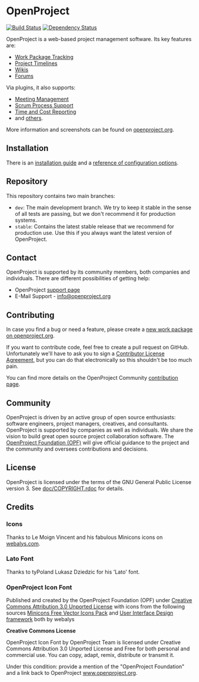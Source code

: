 # OpenProject

[<img src="https://travis-ci.org/opf/openproject.png?branch=feature/rails3" alt="Build Status" />](https://travis-ci.org/opf/openproject)
[<img src="https://gemnasium.com/opf/openproject.png" alt="Dependency Status" />](https://gemnasium.com/opf/openproject)

OpenProject is a web-based project management software. Its key features are:

* [Work Package Tracking](https://www.openproject.org/projects/openproject/wiki/Work_packages)
* [Project Timelines](https://www.openproject.org/projects/openproject/wiki/Timelines)
* [Wikis](https://www.openproject.org/projects/openproject/wiki/Wiki)
* [Forums](https://www.openproject.org/projects/openproject/wiki/Forums)

Via plugins, it also supports:

* [Meeting Management](https://www.openproject.org/projects/openproject/wiki/Meetings)
* [Scrum Process Support](https://www.openproject.org/projects/openproject/wiki/Agile_teams)
* [Time and Cost Reporting](https://www.openproject.org/projects/openproject/wiki/Time_and_Cost)
* and [others](https://www.openproject.org/projects/plugins).

More information and screenshots can be found on [openproject.org](https://www.openproject.org).

## Installation

There is an [installation guide](https://www.openproject.org/projects/openproject/wiki/Installation) and a [reference of configuration options](doc/CONFIGURATION.md).

## Repository

This repository contains two main branches:

* `dev`: The main development branch. We try to keep it stable in the sense of all tests are passing, but we don't recommend it for production systems.
* `stable`: Contains the latest stable release that we recommend for production use. Use this if you always want the latest version of OpenProject.

## Contact

OpenProject is supported by its community members, both companies and individuals. There are different possibilities of getting help:

* OpenProject [support page](https://www.openproject.org/support)
* E-Mail Support - info@openproject.org

## Contributing

In case you find a bug or need a feature, please create a [new work package on openproject.org](https://www.openproject.org/projects/openproject/work_packages).

If you want to contribute code, feel free to create a pull request on GitHub. Unfortunately we'll have to ask you to sign a [Contributor License Agreement](https://www.openproject.org/projects/openproject/wiki/Contributor_License_Agreement), but you can do that electronically so this shouldn't be too much pain.

You can find more details on the OpenProject Community [contribution page](https://www.openproject.org/projects/openproject/wiki/Contribution).

## Community

OpenProject is driven by an active group of open source enthusiasts: software engineers, project managers, creatives, and consultants. OpenProject is supported by companies as well as individuals. We share the vision to build great open source project collaboration software.
The [OpenProject Foundation (OPF)](https://www.openproject.org/projects/openproject/wiki/OpenProject_Foundation) will give official guidance to the project and the community and oversees contributions and decisions.

## License

OpenProject is licensed under the terms of the GNU General Public License version 3.
See [doc/COPYRIGHT.rdoc](doc/COPYRIGHT.rdoc) for details.

## Credits

### Icons

Thanks to Le Moign Vincent and his fabulous Minicons icons on [webalys.com](http://www.webalys.com/minicons/icons-free-pack.php).

### Lato Font

Thanks to tyPoland Lukasz Dziedzic for his 'Lato' font.

### OpenProject Icon Font
Published and created by the OpenProject Foundation (OPF) under [Creative Commons Attribution 3.0 Unported License](http://creativecommons.org/licenses/by/3.0/)
with icons from the following sources
[Minicons Free Vector Icons Pack](http://www.webalys.com/minicons) and
[User Interface Design framework](http://www.webalys.com/design-interface-application-framework.php) both by webalys

**Creative Commons License**

OpenProject Icon Font by OpenProject Team is licensed under Creative Commons Attribution 3.0 Unported License
and Free for both personal and commercial use. You can copy, adapt, remix, distribute or transmit it.

Under this condition: provide a mention of the "OpenProject Foundation" and a link back to OpenProject www.openproject.org.

